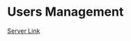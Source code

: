 # Users Management

[Server Link](https://github.com/abdurrahmanrahat/heliverse-users-manage-server)


